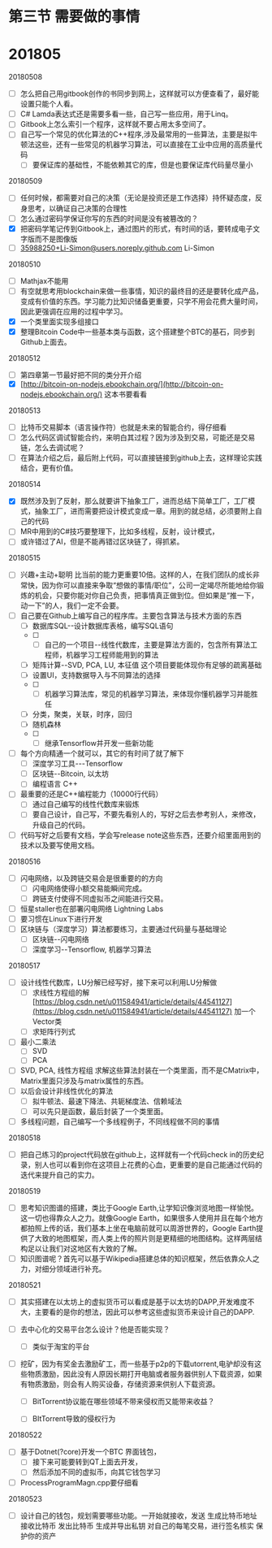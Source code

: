 # 第三节 需要做的事情

# 201805

20180508

* [ ] 怎么把自己用gitbook创作的书同步到网上，这样就可以方便查看了，最好能设置只能个人看。
* [ ] C\# Lamda表达式还是需要多看一些，自己写一些应用，用于Linq。
* [ ] Gitbook上怎么索引一个程序，这样就不要占用太多空间了。
* [ ] 自己写一个常见的优化算法的C++程序,涉及最常用的一些算法，主要是拟牛顿法这些，还有一些常见的机器学习算法，可以直接在工业中应用的高质量代码
  * [ ] 要保证库的基础性，不能依赖其它的库，但是也要保证库代码量尽量小

20180509

* [ ] 任何时候，都需要对自己的决策（无论是投资还是工作选择）持怀疑态度，反身思考，以确证自己决策的合理性
* [ ] 怎么通过密码学保证你写的东西的时间是没有被篡改的？
* [x] 把密码学笔记传到Gitbook上，通过图片的形式，有时间的话，要转成电子文字版而不是图像版
* [ ] 35988250+Li-Simon@users.noreply.github.com  Li-Simon

20180510

* [ ] Mathjax不能用
* [ ] 有空就思考用blockchain来做一些事情，知识的最终目的还是要转化成产品，变成有价值的东西。学习能力比知识储备更重要，只学不用会花费大量时间，因此更强调在应用的过程中学习。
* [x] 一个类里面实现多组接口
* [x] 整理Bitcoin Code中一些基本类与函数，这个搭建整个BTC的基石，同步到Github上面去。

20180512

* [ ] 第四章第一节最好把不同的类分开介绍
* [x] [http://bitcoin-on-nodejs.ebookchain.org/](http://bitcoin-on-nodejs.ebookchain.org/) 这本书要看看

20180513

* [ ] 比特币交易脚本（语言操作符）也就是未来的智能合约，得仔细看 
* [ ] 怎么代码区调试智能合约，来明白其过程？因为涉及到交易，可能还是交易链，怎么去调试呢？
* [ ] 在算法介绍之后，最后附上代码，可以直接链接到github上去，这样理论实践结合，更有价值。

20180514

* [x] 既然涉及到了反射，那么就要讲下抽象工厂，进而总结下简单工厂，工厂模式，抽象工厂，进而需要把设计模式变成一章。用到的就总结，必须要附上自己的代码
* [ ] MR中用到的C\#技巧要整理下，比如多线程，反射，设计模式，
* [ ] 或许错过了AI，但是不能再错过区块链了，得抓紧。

20180515

* [ ] 兴趣+主动+聪明 比当前的能力更重要10倍。这样的人，在我们团队的成长非常快，因为你可以直接来争取“想做的事情/职位”，公司一定竭尽所能地给你锻炼的机会，只要你能对你自己负责，把事情真正做到位。但如果是“推一下，动一下”的人，我们一定不会要。
* [ ] 自己要在Github上编写自己的程序库。主要包含算法与技术方面的东西
  * [ ] 数据库SQL--设计数据库表格，编写SQL语句
  * [ ] * [ ] 自己的一个项目--线性代数库，主要是算法方面的，包含所有算法工程师，机器学习工程师能用到的算法
  * [ ] 矩阵计算--SVD, PCA, LU, 本征值 这个项目要能体现你有足够的疏离基础
  * [ ] 设置UI，支持数据导入与不同算法的选择
  * [ ] * [ ] 机器学习算法库，常见的机器学习算法，来体现你懂机器学习并能胜任
  * [ ] 分类，聚类，关联，时序，回归
  * [ ] 随机森林
  * [ ] * [ ] 继承Tensorflow并开发一些新功能
* [ ] 每个方向精通一个就可以，其它的有时间了就了解下
  * [ ] 深度学习工具---Tensorflow
  * [ ] 区块链--Bitcoin, 以太坊
  * [ ] 编程语言 C++
* [ ] 最重要的还是C++编程能力（10000行代码）
  * [ ] 通过自己编写的线性代数库来锻炼
  * [ ] 要自己设计，自己写，不要先看别人的，写好之后去参考别人，来修改，升级自己的代码。
* [ ] 代码写好之后要有文档，学会写release note这些东西，还要介绍里面用到的技术以及要写使用文档。

20180516

* [ ] 闪电网络，以及跨链交易会是很重要的的方向
  * [ ] 闪电网络使得小额交易能瞬间完成。
  * [ ] 跨链支付使得不同虚拟币之间能进行交易。
* [ ] 恒星staller也在部署闪电网络 Lightning Labs
* [ ] 要习惯在Linux下进行开发
* [ ] 区块链与（深度学习）算法都要练习，主要通过代码量与基础理论
  * [ ] 区块链--闪电网络
  * [ ] 深度学习--Tensorflow, 机器学习算法

20180517

* [ ] 设计线性代数库，LU分解已经写好，接下来可以利用LU分解做
  * [ ] 求线性方程组的解 [https://blog.csdn.net/u011584941/article/details/44541127](https://blog.csdn.net/u011584941/article/details/44541127) 加一个Vector类
  * [ ] 求矩阵行列式
* [ ] 最小二乘法
  * [ ] SVD
  * [ ] PCA
* [ ] SVD, PCA, 线性方程组 求解这些算法封装在一个类里面，而不是CMatrix中，Matrix里面只涉及与matrix属性的东西。
* [ ] 以后会设计非线性优化的算法
  * [ ] 拟牛顿法、最速下降法、共轭梯度法、信赖域法
  * [ ] 可以先只是函数，最后封装了一个类里面。
* [ ] 多线程问题，自己编写一个多线程例子，不同线程做不同的事情

20180518

* [ ] 把自己练习的project代码放在github上，这样就有一个代码check in的历史纪录，别人也可以看到你在这项目上花费的心血，更重要的是自己能通过代码的迭代来提升自己的实力。

20180519

* [ ] 思考知识图谱的搭建，类比于Google Earth,让学知识像浏览地图一样愉悦。这一切也得靠众人之力。就像Google Earth，如果很多人使用并且在每个地方都拍照上传的话，我们基本上坐在电脑前就可以周游世界的，Google Earth提供了大致的地图框架，而人类上传的照片则是更精细的地图结构。这样两层结构足以让我们对这地区有大致的了解。
* [ ] 知识图谱呢？首先可以基于Wikipedia搭建总体的知识框架，然后依靠众人之力，对细分领域进行补充。

20180521

* [ ] 其实搭建在以太坊上的虚拟货币可以看成是基于以太坊的DAPP,开发难度不大，主要看的是你的想法，因此可以参考这些虚拟货币来设计自己的DAPP.
* [ ] 去中心化的交易平台怎么设计？他是否能实现？
  * [ ] 类似于淘宝的平台
* [ ] 挖矿，因为有奖金去激励矿工，而一些基于p2p的下载utorrent,电驴却没有这些物质激励，因此没有人原因长期打开电脑或者服务器供别人下载资源，如果有物质激励，则会有人购买设备，存储资源来供别人下载资源。

  * [ ] BitTorrent协议能在哪些领域不带来侵权而又能带来收益？

  * [ ] BItTorrent导致的侵权行为

20180522

* [ ] 基于Dotnet\(?core\)开发一个BTC 界面钱包，
  * [ ] 接下来可能要转到QT上面去开发，
  * [ ] 然后添加不同的虚拟币，向其它钱包学习
* [ ] ProcessProgramMagn.cpp要仔细看

20180523

* [ ] 设计自己的钱包，规划需要哪些功能。一开始就接收，发送
  生成比特币地址
  接收比特币
  发出比特币
  生成并导出私钥
  对自己的每笔交易，进行签名核实
  保护你的资产



